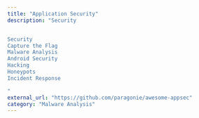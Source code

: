 ```yaml
---
title: "Application Security"
description: "Security


Security
Capture the Flag
Malware Analysis
Android Security
Hacking
Honeypots
Incident Response

"
external_url: "https://github.com/paragonie/awesome-appsec"
category: "Malware Analysis"
---
```

